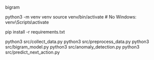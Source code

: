 bigram


python3 -m venv venv
source venv/bin/activate  # No Windows: venv\Scripts\activate

pip install -r requirements.txt


python3 src/collect_data.py
python3 src/preprocess_data.py
python3 src/bigram_model.py
python3 src/anomaly_detection.py
python3 src/predict_next_action.py
